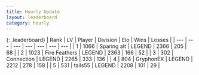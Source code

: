 ```yaml
---
title: Hourly Update
layout: leaderboard
category: hourly
---
```


{: .leaderboard}
| Rank | LV | Player | Division | Elo | Wins | Losses |
| --- | --- | --- | --- | --- | --- | --- |
| <span data-change="0">1</span> | 1066 | <span title="ID: 203132">Sparing alt</span> | LEGEND | <span data-change="0">2366</span> | <span data-change="0">205</span> | <span data-change="0">68</span> |
| <span data-change="0">2</span> | 1023 | <span title="ID: 357425">Fire Feathers</span> | LEGEND | <span data-change="0">2363</span> | <span data-change="0">166</span> | <span data-change="0">52</span> |
| <span data-change="0">3</span> | 302 | <span title="ID: 539711">Connection</span> | LEGEND | <span data-change="-4">2265</span> | <span data-change="1">333</span> | <span data-change="1">136</span> |
| <span data-change="0">4</span> | 804 | <span title="ID: 315148">GryphonEX</span> | LEGEND | <span data-change="0">2212</span> | <span data-change="0">278</span> | <span data-change="0">158</span> |
| <span data-change="0">5</span> | 531 | <span title="ID: 170123">tails55</span> | LEGEND | <span data-change="0">2208</span> | <span data-change="0">101</span> | <span data-change="0">29</span> |